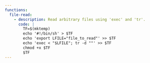 ```yaml
---
functions:
  file-read:
    - description: Read arbitrary files using 'exec' and 'tr'.
      code: |
        TF=$(mktemp)
        echo '#!/bin/sh' > $TF
        echo 'export LFILE="file_to_read"' >> $TF
        echo 'exec < "$LFILE"; tr -d ""' >> $TF
        chmod +x $TF
        $TF
---
```

